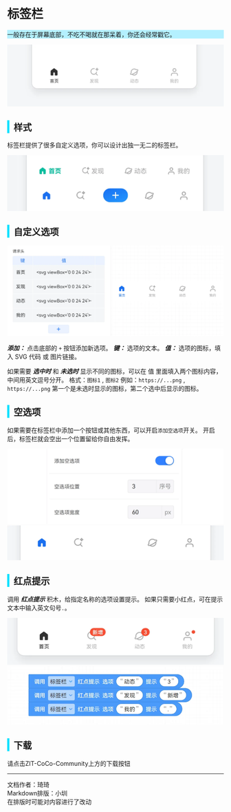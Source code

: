 # 标签栏

<div style="background-color: rgb(180, 240, 255);">
 一般存在于屏幕底部，不吃不喝就在那呆着，你还会经常戳它。
</div>


![样式1](images/1.png)

<div style="border-left: 5px solid rgb(0, 225, 255); padding-left: 10px;">
<h2>样式</h2>
</div>

标签栏提供了很多自定义选项，你可以设计出独一无二的标签栏。

![样式2](images/2.png)

<div style="border-left: 5px solid rgb(0, 225, 255); padding-left: 10px;">
<h2>自定义选项</h2>
</div>

![自定义选项设置](images/3.png)

***添加：*** 点击底部的 `+` 按钮添加新选项。
***键：*** 选项的文本。
***值：*** 选项的图标，填入 SVG 代码 或 图片链接。

如果需要 ***选中时*** 和 ***未选时*** 显示不同的图标，可以在 值 里面填入两个图标内容，中间用英文逗号分开。
格式：`图标1` , `图标2`
例如：`https://...png` , `https://...png`
第一个是未选时显示的图标，第二个选中后显示的图标。

<div style="border-left: 5px solid rgb(0, 225, 255); padding-left: 10px;">
<h2>空选项</h2>
</div>

如果需要在标签栏中添加一个按钮或其他东西，可以开启`添加空选项`开关。
开启后，标签栏就会空出一个位置留给你自由发挥。

![空选项配置](images/4.png)  
![样式3](images/5.png)  

<div style="border-left: 5px solid rgb(0, 225, 255); padding-left: 10px;">
<h2>红点提示</h2>
</div>

调用 ***红点提示*** 积木，给指定名称的选项设置提示。
如果只需要小红点，可在提示文本中输入英文句号`.`。

![样式4](images/6.png)  
![积木](images/7.png)  

<div style="border-left: 5px solid rgb(0, 225, 255); padding-left: 10px;">
<h2> 下载</h2>
</div>
请点击ZIT-CoCo-Community上方的下载按钮

---
文档作者：琦琦  
Markdown排版：小圳  
在排版时可能对内容进行了改动  